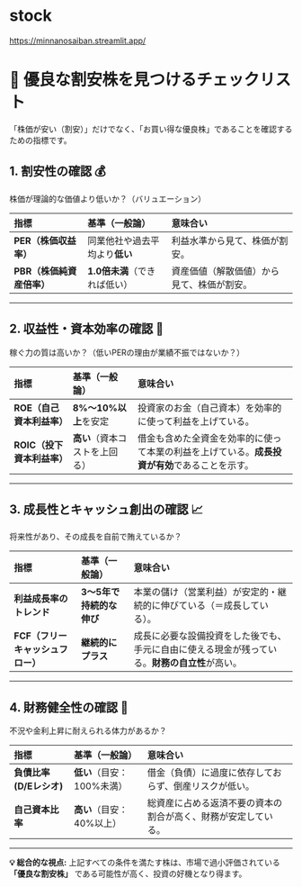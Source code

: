 # stock
https://minnanosaiban.streamlit.app/

# 🚀 優良な割安株を見つけるチェックリスト

「株価が安い（割安）」だけでなく、「お買い得な優良株」であることを確認するための指標です。

## 1. 割安性の確認 💰
株価が理論的な価値より低いか？（バリュエーション）

| 指標 | 基準（一般論） | 意味合い |
| :--- | :--- | :--- |
| **PER（株価収益率）** | 同業他社や過去平均より**低い** | 利益水準から見て、株価が割安。 |
| **PBR（株価純資産倍率）** | **1.0倍未満**（できれば低い） | 資産価値（解散価値）から見て、株価が割安。 |

---

## 2. 収益性・資本効率の確認 🌟
稼ぐ力の質は高いか？（低いPERの理由が業績不振ではないか？）

| 指標 | 基準（一般論） | 意味合い |
| :--- | :--- | :--- |
| **ROE（自己資本利益率）** | **8%〜10%以上**を安定 | 投資家のお金（自己資本）を効率的に使って利益を上げている。 |
| **ROIC（投下資本利益率）** | **高い**（資本コストを上回る） | 借金も含めた全資金を効率的に使って本業の利益を上げている。**成長投資が有効**であることを示す。 |

---

## 3. 成長性とキャッシュ創出の確認 📈
将来性があり、その成長を自前で賄えているか？

| 指標 | 基準（一般論） | 意味合い |
| :--- | :--- | :--- |
| **利益成長率のトレンド** | **3〜5年で持続的な伸び** | 本業の儲け（営業利益）が安定的・継続的に伸びている（＝成長している）。 |
| **FCF（フリーキャッシュフロー）** | **継続的にプラス** | 成長に必要な設備投資をした後でも、手元に自由に使える現金が残っている。**財務の自立性**が高い。 |

---

## 4. 財務健全性の確認 💪
不況や金利上昇に耐えられる体力があるか？

| 指標 | 基準（一般論） | 意味合い |
| :--- | :--- | :--- |
| **負債比率 (D/Eレシオ)** | **低い**（目安：100%未満） | 借金（負債）に過度に依存しておらず、倒産リスクが低い。 |
| **自己資本比率** | **高い**（目安：40%以上） | 総資産に占める返済不要の資本の割合が高く、財務が安定している。 |

---
**💡 総合的な視点:**
上記すべての条件を満たす株は、市場で過小評価されている **「優良な割安株」** である可能性が高く、投資の好機となり得ます。
